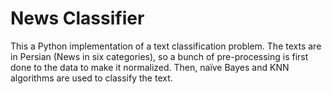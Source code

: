 # News Classifier
This a Python implementation of a text classification problem. The texts are in Persian (News in six categories), so a bunch of pre-processing is first done to the data to make it normalized. Then, naïve Bayes and KNN algorithms are used to classify the text.
